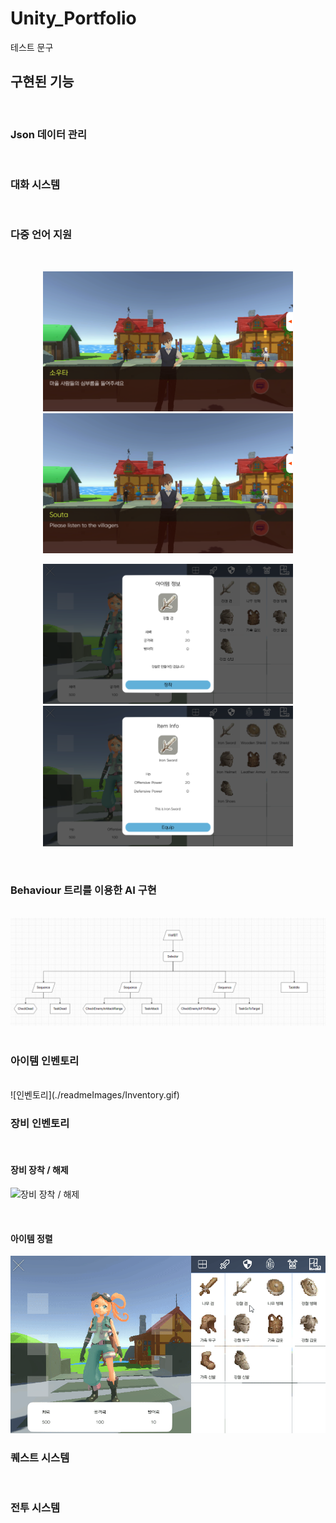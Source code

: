 # Unity_Portfolio

테스트 문구
## 구현된 기능
<br>

### Json 데이터 관리
<br>

### 대화 시스템
<br>

### 다중 언어 지원  
<br>
<p align="center"> <img src="./readmeImages/Language_1.png" width="400"> <img src="./readmeImages/Language_2.png" width="400"> </p>
<p align="center"> <img src="./readmeImages/Language_3.png" width="400"> <img src="./readmeImages/Language_4.png" width="400"> </p>

<br>

### Behaviour 트리를 이용한 AI 구현
<br>
<img src="./readmeImages/BehaviourTree.png">
<br>
<br>

### 아이템 인벤토리
<br>
![인벤토리](./readmeImages/Inventory.gif)

### 장비 인벤토리
<br>

#### 장비 장착 / 해제
![장비 장착 / 해제](./readmeImages/EquipUnEquip.gif)

<br>

#### 아이템 정렬
![장비 정렬](./readmeImages/Sort.gif)

### 퀘스트 시스템
<br>

### 전투 시스템
<br>

### 
